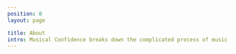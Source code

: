 ```yaml
---
position: 0
layout: page

title: About
intro: Musical Confidence breaks down the complicated process of music-making into a simple goal-system that teaches and demonstrates the basic elements of sound and music.
---
```

